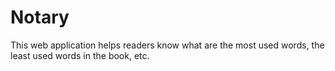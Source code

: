 # Notary
This web application helps readers know what are the most used words, the least used words in the book, etc.
